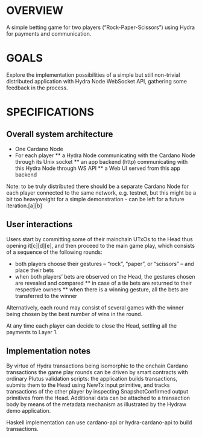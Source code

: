 ﻿# OVERVIEW
A simple betting game for two players (“Rock-Paper-Scissors”) using Hydra for payments and communication.

# GOALS
Explore the implementation possibilities of a simple but still non-trivial distributed application with Hydra Node WebSocket API, gathering some feedback in the process.

# SPECIFICATIONS

## Overall system architecture

* One Cardano Node
* For each player
** a Hydra Node communicating with the Cardano Node through its Unix socket
** an app backend (http) communicating with this Hydra Node through WS API
** a Web UI served from this app backend

Note: to be truly distributed there should be a separate Cardano Node for each player connected to the same network, e.g. testnet, but this might be a bit too heavyweight for a simple demonstration - can be left for a future iteration.[a][b]

## User interactions

Users start by committing some of their mainchain UTxOs to the Head thus opening it[c][d][e], and then proceed to the main game play, which consists of a sequence of the following rounds:

* both players choose their gestures – “rock”, “paper”, or “scissors” – and place their bets
* when both players’ bets are observed on the Head, the gestures chosen are revealed and compared
** in case of a tie bets are returned to their respective owners
** when there is a winning gesture, all the bets are transferred to the winner

Alternatively, each round may consist of several games with the winner being chosen by the best number of wins in the round.

At any time each player can decide to close the Head, settling all the payments to Layer 1.

## Implementation notes

By virtue of Hydra transactions being isomorphic to the onchain Cardano transactions the game play rounds can be driven by smart contracts with ordinary Plutus validation scripts: the application builds transactions, submits them to the Head using NewTx input primitive, and tracks transactions of the other player by inspecting SnapshotConfirmed output primitives from the Head. Additional data can be attached to a transaction body by means of the metadata mechanism as illustrated by the Hydraw demo application.

Haskell implementation can use cardano-api or hydra-cardano-api to build transactions.
